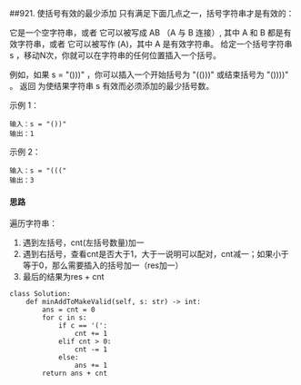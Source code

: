 ##921. 使括号有效的最少添加
只有满足下面几点之一，括号字符串才是有效的：

它是一个空字符串，或者
它可以被写成 AB （A 与 B 连接）, 其中 A 和 B 都是有效字符串，或者
它可以被写作 (A)，其中 A 是有效字符串。
给定一个括号字符串 s ，移动N次，你就可以在字符串的任何位置插入一个括号。

例如，如果 s = "()))" ，你可以插入一个开始括号为 "(()))" 或结束括号为 "())))" 。
返回 为使结果字符串 s 有效而必须添加的最少括号数。

 

示例 1：
```
输入：s = "())"
输出：1
```
示例 2：
```
输入：s = "((("
输出：3
```
#### 思路
遍历字符串：
1. 遇到左括号，cnt(左括号数量)加一
2. 遇到右括号，查看cnt是否大于1，大于一说明可以配对，cnt减一；如果小于等于0，那么需要插入的括号加一（res加一）
3. 最后的结果为res + cnt

```
class Solution:
    def minAddToMakeValid(self, s: str) -> int:
        ans = cnt = 0
        for c in s:
            if c == '(':
                cnt += 1
            elif cnt > 0:
                cnt -= 1
            else:
                ans += 1
        return ans + cnt
```
